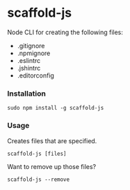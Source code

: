 # scaffold-js

Node CLI for creating the following files:

- .gitignore
- .npmignore
- .eslintrc
- .jshintrc
- .editorconfig

### Installation

```
sudo npm install -g scaffold-js
```

### Usage

Creates files that are specified.
```
scaffold-js [files]
```

Want to remove up those files?
```
scaffold-js --remove
```
